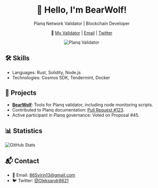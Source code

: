 <div align="center">
  <h1>👋 Hello, I'm BearWolf!</h1>
  <p>Planq Network Validator | Blockchain Developer</p>
  <p>🔗 <a href="https://explorer.planq.network/validators/plqvaloper1udap37p6q7actrrfgl8m5yq53ghaea4v35z384">My Validator</a> | <a href="mailto:86Svirin13@gmail.com">Email</a> | <a href="https://x.com/Oleksandr8621">Twitter</a></p>
  <img src="https://img.shields.io/badge/Planq-Validator-green" alt="Planq Validator">
</div>

## 🛠 Skills
- Languages: Rust, Solidity, Node.js
- Technologies: Cosmos SDK, Tendermint, Docker

## 🌟 Projects
- **[BearWolf](https://github.com/Svirin86/BearWolf)**: Tools for Planq validator, including node monitoring scripts.
- Contributed to Planq documentation: [Pull Request #123](https://github.com/planq-network/planq/pull/123).
- Active participant in Planq governance: Voted on Proposal #45.

## 📊 Statistics
![GitHub Stats](https://github-readme-stats.vercel.app/api?username=Svirin86&show_icons=true&theme=radical)

## 📬 Contact
- 📧 Email: [86Svirin13@gmail.com](mailto:86Svirin13@gmail.com)
- 🐦 Twitter: [@Oleksandr8621](https://x.com/Oleksandr8621)
